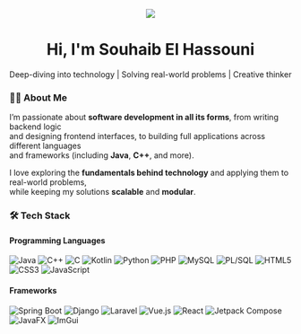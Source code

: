 <p align="center">
  <img src="https://capsule-render.vercel.app/api?type=waving&color=gradient&height=120&section=header"/>
</p>

<h1 align="center">Hi, I'm Souhaib El Hassouni</h1>

<p align="center">
  Deep-diving into technology | Solving real-world problems | Creative thinker
</p>

### 👨‍💻 About Me
I’m passionate about **software development in all its forms**, from writing backend logic  
and designing frontend interfaces, to building full applications across different languages  
and frameworks (including **Java**, **C++**, and more).  

I love exploring the **fundamentals behind technology** and applying them to real-world problems,  
while keeping my solutions **scalable** and **modular**.

### 🛠 Tech Stack

#### Programming Languages
<p align="left">
  <img src="https://img.shields.io/badge/Java-ED8B00?style=for-the-badge&logo=openjdk&logoColor=white" alt="Java"/>
  <img src="https://img.shields.io/badge/C++-00599C?style=for-the-badge&logo=c%2B%2B&logoColor=white" alt="C++"/>
  <img src="https://img.shields.io/badge/C-555555?style=for-the-badge&logo=c&logoColor=white" alt="C"/>
  <img src="https://img.shields.io/badge/Kotlin-7F52FF?style=for-the-badge&logo=kotlin&logoColor=white" alt="Kotlin"/>
  <img src="https://img.shields.io/badge/Python-3776AB?style=for-the-badge&logo=python&logoColor=white" alt="Python"/>
  <img src="https://img.shields.io/badge/PHP-777BB4?style=for-the-badge&logo=php&logoColor=white" alt="PHP"/>
  <img src="https://img.shields.io/badge/MySQL-4479A1?style=for-the-badge&logo=mysql&logoColor=white" alt="MySQL"/>
  <img src="https://img.shields.io/badge/PL%2FSQL-336791?style=for-the-badge&logo=oracle&logoColor=white" alt="PL/SQL"/>
  <img src="https://img.shields.io/badge/HTML5-E34F26?style=for-the-badge&logo=html5&logoColor=white" alt="HTML5"/>
  <img src="https://img.shields.io/badge/CSS3-1572B6?style=for-the-badge&logo=css3&logoColor=white" alt="CSS3"/>
  <img src="https://img.shields.io/badge/JavaScript-F7DF1E?style=for-the-badge&logo=javascript&logoColor=black" alt="JavaScript"/>
</p>

#### Frameworks
<p align="left">
  <img src="https://img.shields.io/badge/Spring%20Boot-6DB33F?style=for-the-badge&logo=springboot&logoColor=white" alt="Spring Boot"/>
  <img src="https://img.shields.io/badge/Django-092E20?style=for-the-badge&logo=django&logoColor=white" alt="Django"/>
  <img src="https://img.shields.io/badge/Laravel-FF2D20?style=for-the-badge&logo=laravel&logoColor=white" alt="Laravel"/>
  <img src="https://img.shields.io/badge/Vue.js-4FC08D?style=for-the-badge&logo=vue.js&logoColor=white" alt="Vue.js"/>
  <img src="https://img.shields.io/badge/React-20232A?style=for-the-badge&logo=react&logoColor=61DAFB" alt="React"/>
  <img src="https://img.shields.io/badge/Jetpack%20Compose-4285F4?style=for-the-badge&logo=jetpackcompose&logoColor=white" alt="Jetpack Compose"/>
  <img src="https://img.shields.io/badge/JavaFX-FF7800?style=for-the-badge&logo=java&logoColor=white" alt="JavaFX"/>
  <img src="https://img.shields.io/badge/ImGui-0A5AAA?style=for-the-badge&logo=cpp&logoColor=white" alt="ImGui"/>
</p>
